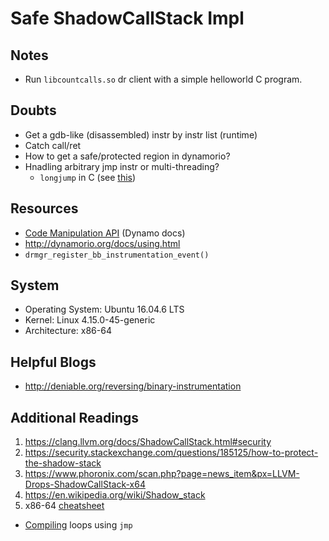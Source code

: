 # Safe ShadowCallStack Impl

## Notes

* Run `libcountcalls.so` dr client with a simple helloworld C program.

## Doubts

* Get a gdb-like (disassembled) instr by instr list (runtime)
* Catch call/ret
* How to get a safe/protected region in dynamorio?
* Hnadling arbitrary jmp instr or multi-threading?
  * `longjump` in C (see [this](https://www.geeksforgeeks.org/g-fact22-concept-of-setjump-and-longjump/))

## Resources

* [Code Manipulation API](http://dynamorio.org/docs/API_BT.html) (Dynamo docs)
* http://dynamorio.org/docs/using.html
* `drmgr_register_bb_instrumentation_event()`

## System

* Operating System: Ubuntu 16.04.6 LTS
* Kernel: Linux 4.15.0-45-generic
* Architecture: x86-64

## Helpful Blogs

* http://deniable.org/reversing/binary-instrumentation

## Additional Readings

1. https://clang.llvm.org/docs/ShadowCallStack.html#security
2. https://security.stackexchange.com/questions/185125/how-to-protect-the-shadow-stack
3. https://www.phoronix.com/scan.php?page=news_item&px=LLVM-Drops-ShadowCallStack-x64
4. https://en.wikipedia.org/wiki/Shadow_stack
5. x86-64 [cheatsheet](https://cs.brown.edu/courses/cs033/docs/guides/x64_cheatsheet.pdf)
  * [Compiling](https://w3.cs.jmu.edu/lam2mo/cs261_2017_08/files/12-asm_ctrlflow.pdf) loops using `jmp`
